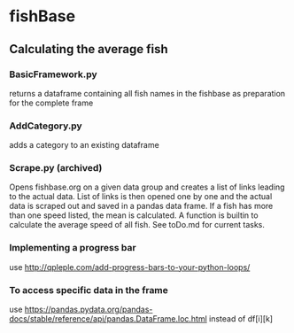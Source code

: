 # fishBase
## Calculating the average fish

### BasicFramework.py

returns a dataframe containing all fish names in the fishbase as preparation for the complete frame

### AddCategory.py

adds a category to an existing dataframe

### Scrape.py (archived)
Opens fishbase.org on a given data group and creates a list of links leading to the actual data.
List of links is then opened one by one and the actual data is scraped out and saved in a pandas data frame.
If a fish has more than one speed listed, the mean is calculated.
A function is builtin to calculate the average speed of all fish.
See toDo.md for current tasks.

### Implementing a progress bar
use http://qpleple.com/add-progress-bars-to-your-python-loops/

### To access specific data in the frame
use https://pandas.pydata.org/pandas-docs/stable/reference/api/pandas.DataFrame.loc.html instead of df[i][k]

